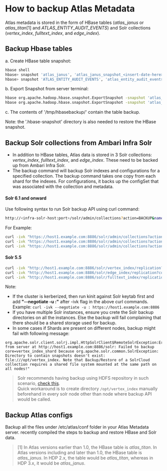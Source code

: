 # How to backup Atlas Metadata
Atlas metadata is stored in the form of HBase tables (_atlas_janus_ or _atlas_titan_[1] and _ATLAS_ENTITY_AUDIT_EVENTS_) and Solr collections (_vertex_index_, _fulltext_index_, and _edge_index_).

## Backup Hbase tables
a. Create HBase table snapshot: 
```bash
hbase shell
hbase> snapshot 'atlas_janus', 'atlas_janus_snapshot_<insert-date-here>'
hbase> snapshot 'ATLAS_ENTITY_AUDIT_EVENTS', 'atlas_entity_audit_events_snap_<insert-date-here>'
```
b. Export Snapshot from server terminal:
```bash
hbase org.apache.hadoop.hbase.snapshot.ExportSnapshot -snapshot 'atlas_janus_snapshot_<insert-date-here>' -copy-to /tmp/hbasebackup/
hbase org.apache.hadoop.hbase.snapshot.ExportSnapshot -snapshot 'atlas_entity_audit_events_snap_<insert-date-here>' -copy-to /tmp/hbasebackup/
```
c. The contents of '/tmp/hbasebackup/' contain the table backup.

Note: the '.hbase-snapshot' directory is also needed to restore the HBase snapshot.

## Backup Solr collections from Ambari Infra Solr
- In addition to HBase tables, Atlas data is stored in 3 Solr collections: _vertex_index_, _fulltext_index_, and _edge_index_. These need to be backed up from Ambari Infra Solr.
- The backup command will backup Solr indexes and configurations for a specified collection. The backup command takes one copy from each shard for the indexes. For configurations, it backs up the configSet that was associated with the collection and metadata.
 
#### Solr 6.1 and onward

Use following syntax to run Solr backup API using curl command:
```bash
http://<infra-solr-host:port>/solr/admin/collections?action=BACKUP&name=myBackupName&collection=<myCollectionName>&location=/path/to/my/shared/drive
```
For Example:
```bash
curl -ivk "https://host1.example.com:8886/solr/admin/collections?action=BACKUP&name=vertex_index_bkp&collection=vertex_index&location=/opt/vertex_index_backup"
curl -ivk "https://host1.example.com:8886/solr/admin/collections?action=BACKUP&name=edge_index_bkp&collection=edge_index&location=/opt/edge_index_backup"
curl -ivk "https://host1.example.com:8886/solr/admin/collections?action=BACKUP&name=fulltext_index_bkp&collection=fulltext_index&location=/opt/fulltext_index_backup"
```
#### Solr 5.5
```bash
curl -ivk "http://host1.example.com:8886/solr/vertex_index/replication?command=backup&name=vertex_index_backup&location=/opt/vertex_index"
curl -ivk "http://host1.example.com:8886/solr/edge_index/replication?command=backup&name=edge_index_backup&location=/opt/edge_index"
curl -ivk "http://host1.example.com:8886/solr/fulltext_index/replication?command=backup&name=fulltext_index_backup&location=/opt/fulltext_index"
```
Note:
- If the cluster is kerberized, then run kinit against Solr keytab first and add **"--negotiate -u :"** after -ivk flag in the above curl commands.
Example: `curl -ivk --negotiate -u : https://host1.example.com:8886`
- If you have multiple Solr instances, ensure you crete the Solr backup directories on all the instances. Else the backup will fail complaining that there should be a shared storage used for backup.
- In some cases if Shards are present on different nodes, backup might fail with following message: 
```text
org.apache.solr.client.solrj.impl.HttpSolrClient$RemoteSolrException:Error from server at http://host1.example.com:8886/solr: Failed to backup core=vertex_index_shard because org.apache.solr.common.SolrException: Directory to contain snapshots doesn't exist: file:///opt/vertex_index. Note that Backup/Restore of a SolrCloud collection requires a shared file system mounted at the same path on all nodes!"
```
>Solr recommends having backup using HDFS repository in such scenario, [check this](https://lucene.apache.org/solr/guide/6_6/making-and-restoring-backups.html#backup-restore-storage-repositories). <br/>Quick workaround is to create directory ```/opt/vertex_index``` manually beforehand in every solr node other than node where backup API would be called.  


## Backup Atlas configs
Backup all the files under /etc/atlas/conf folder in your Atlas Metadata server. recently compiled the steps to backup and restore HBase and Solr data.

>[1] In Atlas versions earlier than 1.0, the HBase table is _atlas_titan_. In Atlas versions including and later than 1.0, the HBase table is _atlas_janus_. In HDP 2.x, the table would be _atlas_titan_, whereas in HDP 3.x, it would be _atlas_janus_.

